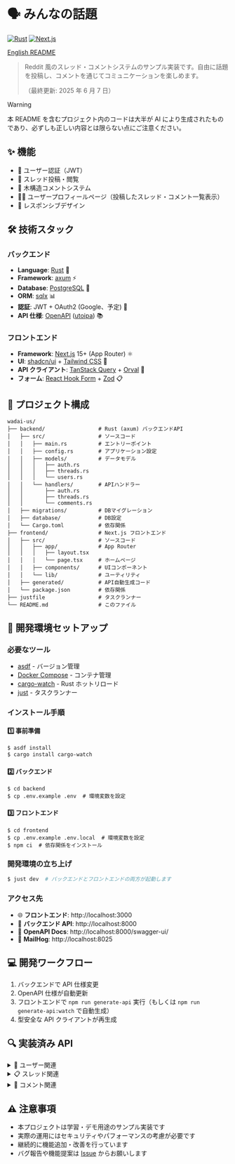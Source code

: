 # 🗣️ みんなの話題

[![Rust](https://img.shields.io/badge/rust-1.87.0-orange.svg?logo=rust)](https://www.rust-lang.org)
[![Next.js](https://img.shields.io/badge/next.js-15+-black.svg?logo=next.js)](https://nextjs.org/)

[English README](./docs/README.en.md)

> Reddit 風のスレッド・コメントシステムのサンプル実装です。自由に話題を投稿し、コメントを通じてコミュニケーションを楽しめます。
>
> （最終更新: 2025 年 6 月 7 日）

> [!WARNING]
> 本 README を含むプロジェクト内のコードは大半が AI により生成されたものであり、必ずしも正しい内容とは限らない点にご注意ください。

## ✨ 機能

- 👤 ユーザー認証（JWT）
- 📝 スレッド投稿・閲覧
- 💬 木構造コメントシステム
- 👨‍💻 ユーザープロフィールページ（投稿したスレッド・コメント一覧表示）
- 📱 レスポンシブデザイン

## 🛠️ 技術スタック

### バックエンド

- **Language**: [Rust](https://www.rust-lang.org/) 🦀
- **Framework**: [axum](https://github.com/tokio-rs/axum) ⚡
- **Database**: [PostgreSQL](https://www.postgresql.org/) 🐘
- **ORM**: [sqlx](https://github.com/launchbadge/sqlx) 📊
- **認証**: JWT + OAuth2 (Google、予定) 🔐
- **API 仕様**: [OpenAPI](https://www.openapis.org/) ([utoipa](https://github.com/juhaku/utoipa)) 📚

### フロントエンド

- **Framework**: [Next.js](https://nextjs.org/) 15+ (App Router) ⚛️
- **UI**: [shadcn/ui](https://ui.shadcn.com/) + [Tailwind CSS](https://tailwindcss.com/) 🎨
- **API クライアント**: [TanStack Query](https://tanstack.com/query) + [Orval](https://orval.dev/) 🔄
- **フォーム**: [React Hook Form](https://react-hook-form.com/) + [Zod](https://zod.dev/) 📋

## 📂 プロジェクト構成

```
wadai-us/
├── backend/                 # Rust (axum) バックエンドAPI
│   ├── src/                 # ソースコード
│   │   ├── main.rs          # エントリーポイント
│   │   ├── config.rs        # アプリケーション設定
│   │   ├── models/          # データモデル
│   │   │   ├── auth.rs
│   │   │   ├── threads.rs
│   │   │   └── users.rs
│   │   └── handlers/        # APIハンドラー
│   │       ├── auth.rs
│   │       ├── threads.rs
│   │       └── comments.rs
│   ├── migrations/          # DBマイグレーション
│   ├── database/            # DB設定
│   └── Cargo.toml           # 依存関係
├── frontend/                # Next.js フロントエンド
│   ├── src/                 # ソースコード
│   │   ├── app/             # App Router
│   │   │   ├── layout.tsx
│   │   │   └── page.tsx     # ホームページ
│   │   ├── components/      # UIコンポーネント
│   │   └── lib/             # ユーティリティ
│   ├── generated/           # API自動生成コード
│   └── package.json         # 依存関係
├── justfile                 # タスクランナー
└── README.md                # このファイル
```

## 🚀 開発環境セットアップ

### 必要なツール

- [asdf](https://asdf-vm.com/) - バージョン管理
- [Docker Compose](https://docs.docker.com/compose/) - コンテナ管理
- [cargo-watch](https://crates.io/crates/cargo-watch) - Rust ホットリロード
- [just](https://just.systems/) - タスクランナー

### インストール手順

#### 1️⃣ 事前準備

```bash
$ asdf install
$ cargo install cargo-watch
```

#### 2️⃣ バックエンド

```shell
$ cd backend
$ cp .env.example .env  # 環境変数を設定
```

#### 3️⃣ フロントエンド

```shell
$ cd frontend
$ cp .env.example .env.local  # 環境変数を設定
$ npm ci  # 依存関係をインストール
```

### 開発環境の立ち上げ

```bash
$ just dev  # バックエンドとフロントエンドの両方が起動します
```

### アクセス先

- 🌐 **フロントエンド**: http://localhost:3000
- 🔌 **バックエンド API**: http://localhost:8000
- 📘 **OpenAPI Docs**: http://localhost:8000/swagger-ui/
- 📧 **MailHog**: http://localhost:8025

## 💻 開発ワークフロー

1. バックエンドで API 仕様変更
2. OpenAPI 仕様が自動更新
3. フロントエンドで `npm run generate-api` 実行（もしくは `npm run generate-api:watch` で自動生成）
4. 型安全な API クライアントが再生成

## 🔍 実装済み API

<details>
<summary>👤 ユーザー関連</summary>

- ユーザー登録・ログイン・ログアウト
- ユーザープロフィール表示
- ユーザーが投稿したスレッド一覧取得
- ユーザーが投稿したコメント一覧取得
- プロフィール編集
</details>

<details>
<summary>📋 スレッド関連</summary>

- スレッド一覧取得
- スレッド詳細取得
- スレッド作成・削除
</details>

<details>
<summary>💬 コメント関連</summary>

- スレッドのコメント一覧取得
- コメント投稿・削除
- 返信コメント（ネスト構造）
</details>

## ⚠️ 注意事項

- 本プロジェクトは学習・デモ用途のサンプル実装です
- 実際の運用にはセキュリティやパフォーマンスの考慮が必要です
- 継続的に機能追加・改善を行っています
- バグ報告や機能提案は [Issue](https://github.com/y-temp4/wadai-us/issues) からお願いします
